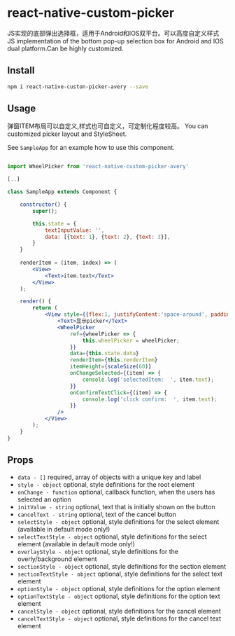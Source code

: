 # react-native-custom-picker
JS实现的底部弹出选择框，适用于Android和IOS双平台。可以高度自定义样式
JS implementation of the bottom pop-up selection box for Android and IOS dual platform.Can be highly customized.

## Install

```sh
npm i react-native-custon-picker-avery --save
```

## Usage

弹窗ITEM布局可以自定义,样式也可自定义，可定制化程度较高。
You can customized picker layout and StyleSheet.

See `SampleApp` for an example how to use this component.

```jsx

import WheelPicker from 'react-native-custom-picker-avery'

[..]

class SampleApp extends Component {

    constructor() {
        super();

        this.state = {
            textInputValue: '',
            data: [{text: 1}, {text: 2}, {text: 3}],
        }
    }
    
    renderItem = (item, index) => (
        <View>
            <Text>item.text</Text>
        </View>
    );

    render() {
        return (
            <View style={{flex:1, justifyContent:'space-around', padding:50}}>
                <Text>显示picker</Text>
                <WheelPicker
                    ref={wheelPicker => {
                        this.wheelPicker = wheelPicker;
                    }}
                    data={this.state.data}
                    renderItem={this.renderItem}
                    itemHeight={scaleSize(60)}
                    onChangeSelected={(item) => {
                        console.log('selectedItem:  ', item.text);
                    }}
                    onConfirmTextClick={(item) => {
                        console.log('click confirm:  ', item.text);
                    }}
                />
            </View>
        );
    }
}
```

## Props

* `data - []` required, array of objects with a unique key and label
* `style - object` optional, style definitions for the root element
* `onChange - function` optional, callback function, when the users has selected an option
* `initValue - string` optional, text that is initially shown on the button
* `cancelText - string` optional, text of the cancel button
* `selectStyle - object` optional, style definitions for the select element (available in default mode only!)
* `selectTextStyle - object` optional, style definitions for the select element (available in default mode only!)
* `overlayStyle - object` optional, style definitions for the overly/background element
* `sectionStyle - object` optional, style definitions for the section element
* `sectionTextStyle - object` optional, style definitions for the select text element
* `optionStyle - object` optional, style definitions for the option element
* `optionTextStyle - object` optional, style definitions for the option text element
* `cancelStyle - object` optional, style definitions for the cancel element
* `cancelTextStyle - object` optional, style definitions for the cancel text element
